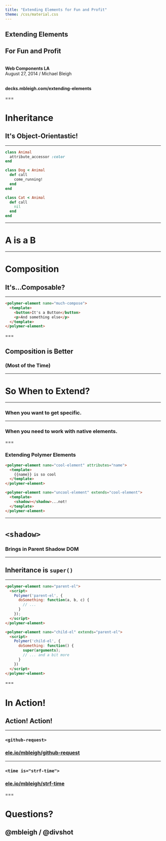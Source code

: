 ```yaml
---
title: "Extending Elements for Fun and Profit"
theme: /css/material.css
---
```


## **Extending Elements**
## For Fun and Profit

<br>**Web Components LA**  
August 27, 2014 / Michael Bleigh

<br>**decks.mbleigh.com/extending-elements**

===

# Inheritance
## **It's Object-Orientastic!**

---

```ruby
class Animal
  attribute_accessor :color
end

class Dog < Animal
  def call
    come_running!
  end
end

class Cat < Animal
  def call
    nil
  end
end
```

---

# A **is a** B

---

# Composition
## **It's...Composable?**

---

```html
<polymer-element name="much-compose">
  <template>
    <button>It's a Button</button>
    <p>And something else</p>
  </template>
</polymer-element>
```

===

## Composition is Better
### **(Most of the Time)**

---

# So When to Extend?

---

### When you want to get specific.

---

### When you need to work with native elements.

===

### Extending Polymer Elements

```html
<polymer-element name="cool-element" attributes="name">
  <template>
    {{name}} is so cool
  </template>
</polymer-element>

<polymer-element name="uncool-element" extends="cool-element">
  <template>
    <shadow></shadow>...not!
  </template>
</polymer-element>
```

---

# **`<shadow>`**
### Brings in Parent Shadow DOM

---

## Inheritance is **`super()`**

---

```html
<polymer-element name="parent-el">
  <script>
    Polymer('parent-el', {
      doSomething: function(a, b, c) {
        // ...
      }
    });
  </script>
</polymer-element>

<polymer-element name="child-el" extends="parent-el">
  <script>
    Polymer('child-el', {
      doSomething: function() {
        super(arguments);
        // ... and a bit more
      }
    })
  </script>
</polymer-element>
```

===

# In Action!
## **Action! Action!**

---

### **`<github-request>`**
### [ele.io/mbleigh/github-request](https://ele.io/mbleigh/github-request)

---

### **`<time is="strf-time">`**
### [ele.io/mbleigh/strf-time](https://ele.io/mbleigh/strf-time)

===

# Questions?
## **@mbleigh / @divshot**